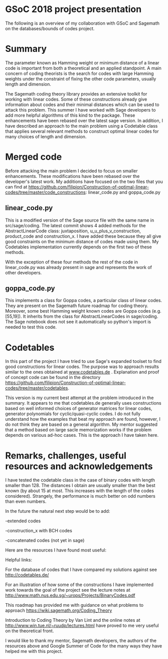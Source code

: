 # GSoC 2018 project presentation
The following is an overview of my collaboration with GSoC and Sagemath on the databases/bounds of codes project.

# Summary
The parameter known as Hamming weight or minimum distance of a linear code is important from both a theoretical and an applied standpoint. A main concern of coding theorists is the search for codes with large Hamming weights under the constraint of fixing the other code parameters, usually length and dimension.

The Sagemath coding theory library provides an extensive toolkit for working with linear codes. Some of these constructions already give information about codes and their minimal distances which can be used to attack this problem. This summer I have worked with Sage developers to add more helpful algorithms of this kind to the package. These enhancements have been rebased over the latest sage version. In addition, I have described an approach to the main problem using a Codetable class that applies several relevant methods to construct optimal linear codes for many choices of length and dimension.


# Merged code
Before attacking the main problem I decided to focus on smaller enhancements. These modifications have been rebased over the developer's latest work. My additions have focused on the two files that you can find at https://github.com/filipion/Construction-of-optimal-linear-codes/tree/master/code_constructions: linear_code.py and goppa_code.py

## linear_code.py
This is a modified version of the Sage source file with the same name in src/sage/coding. The latest commit shows 4 added methods for the AbstractLinearCode class: juxtaposition, u_u_plus_v_construction, product_code and construction_x. I have added these because they all give good constraints on the minimum distance of codes made using them. My Codetables implementation currently depends on the first two of these methods.

With the exception of these four methods the rest of the code in linear_code.py was already present in sage and represents the work of other developers.

## goppa_code.py
This implements a class for Goppa codes, a particular class of linear codes. They are present on the Sagemath future roadmap for coding theory.
Moreover, some best Hamming weight known codes are Goppa codes (e.g. [55,19]). It inherits from the class for AbstractLinearCodes in sage/coding. The Sage notebook does not see it automatically so python's import is needed to test this code.


# Codetables
In this part of the project I have tried to use Sage's expanded toolset to find good constructions for linear codes. The purpose was to approach results similar to the ones obtained at www.codetables.de . Explanation and proof of concept code can be found in the directory https://github.com/filipion/Construction-of-optimal-linear-codes/tree/master/codetables.

This version is my current best attempt at the problem introduced in the summary. It appears to me that codetables.de generally uses constructions based on well informed choices of generator matrices for linear codes, generator polynomials for cyclic/quasi-cyclic codes. I do not fully understand how the examples that beat my approach are found, however, I do not think they are based on a general algorithm. My mentor suggested that a method based on large sacle memorization works if the problem depends on various ad-hoc cases. This is the approach I have taken here.


# Remarks, challenges, useful resources and acknowledgements
I have tested the codetable class in the case of binary codes with length smaller than 128. The distances I obtain are usually smaller than the best known (by about 15 at most. This increases with the length of the codes considered). Strangely, the performance is much better on odd numbers than even numbers. 


In the future the natural next step would be to add:

-extended codes

-construction_x with BCH codes

-concatenated codes (not yet in sage)


Here are the resources I have found most useful:

Helpful links:

For the database of codes that I have compared my solutions against see
http://codetables.de/

For an illustration of how some of the constructions I have implemented work towards the goal of the project see the lecture notes at
http://www.math.nus.edu.sg/~urops/Projects/BinaryCodes.pdf

This roadmap has provided me with guidance on what problems to approach
https://wiki.sagemath.org/Coding_Theory

Introduction to Coding Theory by Van Lint and the online notes at http://www.win.tue.nl/~ruudp/lectures.html have proved to me very useful on the theoretical front.


I would like to thank my mentor, Sagemath developers, the authors of the resources above and Google Summer of Code for the many ways they have helped me with this project.


